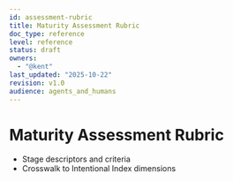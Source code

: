 ```yaml
---
id: assessment-rubric
title: Maturity Assessment Rubric
doc_type: reference
level: reference
status: draft
owners:
  - "@kent"
last_updated: "2025-10-22"
revision: v1.0
audience: agents_and_humans
---
```


# Maturity Assessment Rubric

- Stage descriptors and criteria
- Crosswalk to Intentional Index dimensions